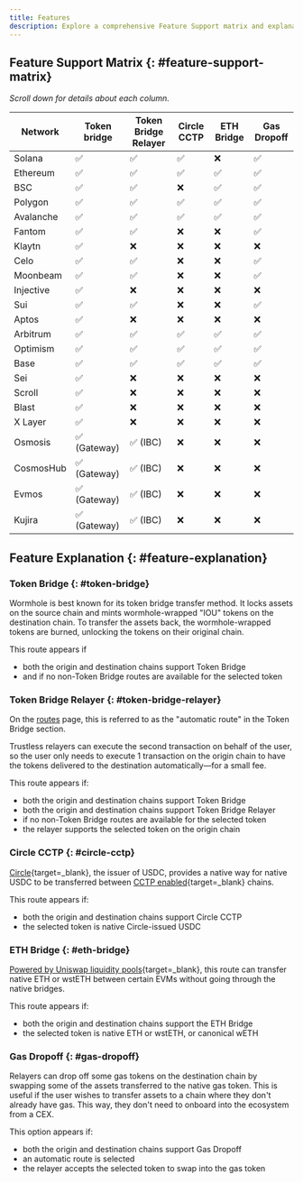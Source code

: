 ```yaml
---
title: Features
description: Explore a comprehensive Feature Support matrix and explanation detailing Wormhole's capabilities across networks for Token Bridge, CCTP, ETH Bridge, and more. 
---
```


## Feature Support Matrix {: #feature-support-matrix}

*Scroll down for details about each column.*

| **Network** | **Token bridge** | **Token Bridge Relayer** | **Circle CCTP** | **ETH Bridge** | **Gas Dropoff** |
|-------------|------------------|--------------------------|-----------------|----------------|-----------------|
| Solana      | ✅                | ✅                        | ✅               | ❌              | ✅               |
| Ethereum    | ✅                | ✅                        | ✅               | ✅              | ✅               |
| BSC         | ✅                | ✅                        | ❌               | ✅              | ✅               |
| Polygon     | ✅                | ✅                        | ✅               | ✅              | ✅               |
| Avalanche   | ✅                | ✅                        | ✅               | ✅              | ✅               |
| Fantom      | ✅                | ✅                        | ❌               | ❌              | ✅               |
| Klaytn      | ✅                | ❌                        | ❌               | ❌              | ❌               |
| Celo        | ✅                | ✅                        | ❌               | ❌              | ✅               |
| Moonbeam    | ✅                | ✅                        | ❌               | ❌              | ✅               |
| Injective   | ✅                | ❌                        | ❌               | ❌              | ❌               |
| Sui         | ✅                | ✅                        | ❌               | ❌              | ✅               |
| Aptos       | ✅                | ❌                        | ❌               | ❌              | ❌               |
| Arbitrum    | ✅                | ✅                        | ✅               | ✅              | ✅               |
| Optimism    | ✅                | ✅                        | ✅               | ✅              | ✅               |
| Base        | ✅                | ✅                        | ✅               | ✅              | ✅               |
| Sei         | ✅                | ❌                        | ❌               | ❌              | ❌               |
| Scroll      | ✅                | ❌                        | ❌               | ❌              | ❌               |
| Blast       | ✅                | ❌                        | ❌               | ❌              | ❌               |
| X Layer     | ✅                | ❌                        | ❌               | ❌              | ❌               |
| Osmosis     | ✅ (Gateway)      | ✅ (IBC)                  | ❌               | ❌              | ❌               |
| CosmosHub   | ✅ (Gateway)      | ✅ (IBC)                  | ❌               | ❌              | ❌               |
| Evmos       | ✅ (Gateway)      | ✅ (IBC)                  | ❌               | ❌              | ❌               |
| Kujira      | ✅ (Gateway)      | ✅ (IBC)                  | ❌               | ❌              | ❌               |

## Feature Explanation {: #feature-explanation}

### Token Bridge {: #token-bridge}

Wormhole is best known for its token bridge transfer method. It locks assets on the source chain and mints wormhole-wrapped "IOU" tokens on the destination chain. To transfer the assets back, the wormhole-wrapped tokens are burned, unlocking the tokens on their original chain.

This route appears if 
- both the origin and destination chains support Token Bridge 
- and if no non-Token Bridge routes are available for the selected token

### Token Bridge Relayer {: #token-bridge-relayer}

On the [routes](../connect/routes.md) page, this is referred to as the "automatic route" in the Token Bridge section.

Trustless relayers can execute the second transaction on behalf of the user, so the user only needs to execute 1 transaction on the origin chain to have the tokens delivered to the destination automatically—for a small fee.

This route appears if:
- both the origin and destination chains support Token Bridge
- both the origin and destination chains support Token Bridge Relayer
- if no non-Token Bridge routes are available for the selected token
- the relayer supports the selected token on the origin chain

### Circle CCTP {: #circle-cctp}

[Circle](https://www.circle.com/en/){target=\_blank}, the issuer of USDC, provides a native way for native USDC to be transferred between [CCTP enabled](https://www.circle.com/en/cross-chain-transfer-protocol){target=\_blank} chains.

This route appears if:
- both the origin and destination chains support Circle CCTP
- the selected token is native Circle-issued USDC

### ETH Bridge {: #eth-bridge}

[Powered by Uniswap liquidity pools](https://github.com/wormhole-foundation/example-uniswap-liquidity-layer){target=\_blank}, this route can transfer native ETH or wstETH between certain EVMs without going through the native bridges.

This route appears if:
- both the origin and destination chains support the ETH Bridge
- the selected token is native ETH or wstETH, or canonical wETH

### Gas Dropoff {: #gas-dropoff}

Relayers can drop off some gas tokens on the destination chain by swapping some of the assets transferred to the native gas token. This is useful if the user wishes to transfer assets to a chain where they don't already have gas. This way, they don't need to onboard into the ecosystem from a CEX.

This option appears if:
- both the origin and destination chains support Gas Dropoff
- an automatic route is selected
- the relayer accepts the selected token to swap into the gas token